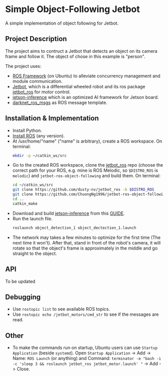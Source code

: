 # Simple Object-Following Jetbot 
A simple implementation of object following for Jetbot. 

## Project Description
The project aims to contruct a Jetbot that detects an object on its camera frame and follow it. The object of chose in this example is "person".

The project uses: 
* [ROS Framework](http://wiki.ros.org/) (on Ubuntu) to alleviate concurrency management and module communication.
* [Jetbot](https://jetbot.org/master/), which is a differential wheeled robot and its ros package [jetbot_ros](https://github.com/dusty-nv/jetbot_ros) for motor control.
* [jetson-inference](https://github.com/dusty-nv/jetson-inference) which is an optimized AI framework for Jetson board.
* [darknet_ros_msgs](https://github.com/leggedrobotics/darknet_ros) as ROS message template.

## Installation & Implementation
* Install Python.
* [Install ROS](http://wiki.ros.org/melodic/Installation/Ubuntu) (any version).
* At /usr/home/"name" ("name" is arbitrary), create a ROS workspace. On terminal: 
   ```sh
   mkdir -p ~/catkin_ws/src
   ```
* Go to the created ROS workspace, clone the [jetbot_ros](https://github.com/dusty-nv/jetbot_ros) repo (choose the correct path for your ROS, e.g. mine is ROS Melodic, so `$DISTRO_ROS` is `melodic`) and `jetbot-ros-object-following` and build them. On terminal: 
   ```sh
   cd ~/catkin_ws/src
   git clone https://github.com/dusty-nv/jetbot_ros -b $DISTRO_ROS
   git clone https://github.com/ChuongNg1996/jetbot-ros-object-following
   cd ..
   catkin_make
   ```
* Download and build [jetson-inference](https://github.com/dusty-nv/jetson-inference) from this [GUIDE](https://github.com/dusty-nv/jetson-inference/blob/master/docs/building-repo-2.md).
* Run the launch file.
   ```sh
   roslaunch object_detection_1 object_dectection_1.launch
   ```
 * The network may takes a few minutes to optimize for the first time (The next time it won't). After that, stand in front of the robot's camera, it will rotate so that the object's frame is approximately in the middle and go straight to the object.

## API
To be updated

## Debugging 
* Use `rostopic list` to see available ROS topics.
* Use `rostopic echo /jetbot_motors/cmd_str` to see if the messages are read.

## Other
* To make the commands run on startup, Ubuntu users can use `Startup Application` (beside `systemd`). Open `Startup Application` -> Add -> Name: `ROS Launch` (or anything) and Command: `terminator -e "bash -i -c 'sleep 3 && roslaunch jetbot_ros jetbot_motor.launch' "` -> Add -> Close.
